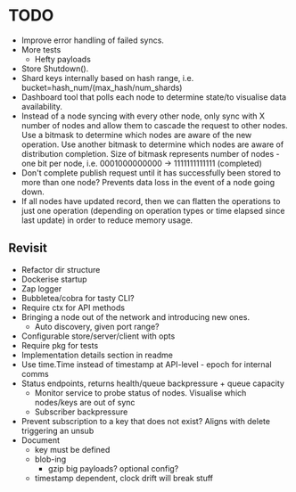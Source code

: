 # TODO

- Improve error handling of failed syncs.
- More tests
  - Hefty payloads
- Store Shutdown().
- Shard keys internally based on hash range, i.e. bucket=hash_num/(max_hash/num_shards)
- Dashboard tool that polls each node to determine state/to visualise data availability.
- Instead of a node syncing with every other node, only sync with X number of nodes and allow them to cascade the request to other nodes. Use a bitmask to determine which nodes are aware of the new operation. Use another bitmask to determine which nodes are aware of distribution completion. Size of bitmask represents number of nodes - one bit per node, i.e. 0001000000000 -> 1111111111111 (completed)
- Don't complete publish request until it has successfully been stored to more than one node? Prevents data loss in the event of a node going down.
- If all nodes have updated record, then we can flatten the operations to just one operation (depending on operation types or time elapsed since last update) in order to reduce memory usage.

## Revisit

- Refactor dir structure
- Dockerise startup
- Zap logger
- Bubbletea/cobra for tasty CLI?
- Require ctx for API methods
- Bringing a node out of the network and introducing new ones.
  - Auto discovery, given port range?
- Configurable store/server/client with opts
- Require pkg for tests
- Implementation details section in readme
- Use time.Time instead of timestamp at API-level - epoch for internal comms
- Status endpoints, returns health/queue backpressure + queue capacity  
  - Monitor service to probe status of nodes. Visualise which nodes/keys are out of sync
  - Subscriber backpressure
- Prevent subscription to a key that does not exist? Aligns with delete triggering an unsub 
- Document 
  - key must be defined
  - blob-ing
    - gzip big payloads? optional config?
  - timestamp dependent, clock drift will break stuff